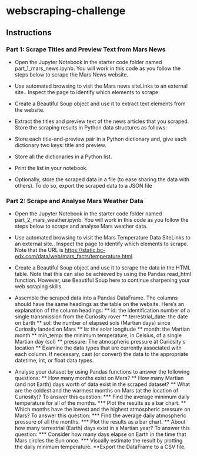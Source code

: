 # webscraping-challenge

## Instructions
### Part 1: Scrape Titles and Preview Text from Mars News

* Open the Jupyter Notebook in the starter code folder named part_1_mars_news.ipynb. You will work in this code as you follow the steps below to scrape the Mars News website.

* Use automated browsing to visit the Mars news siteLinks to an external site.. Inspect the page to identify which elements to scrape.

* Create a Beautiful Soup object and use it to extract text elements from the website.

* Extract the titles and preview text of the news articles that you scraped. Store the scraping results in Python data structures as follows:

* Store each title-and-preview pair in a Python dictionary and, give each dictionary two keys: title and preview.

* Store all the dictionaries in a Python list.

* Print the list in your notebook.

* Optionally, store the scraped data in a file (to ease sharing the data with others). To do so, export the scraped data to a JSON file

### Part 2: Scrape and Analyse Mars Weather Data

* Open the Jupyter Notebook in the starter code folder named part_2_mars_weather.ipynb. You will work in this code as you follow the steps below to scrape and analyse Mars weather data.

* Use automated browsing to visit the Mars Temperature Data SiteLinks to an external site.. Inspect the page to identify which elements to scrape. Note that the URL is https://static.bc-edx.com/data/web/mars_facts/temperature.html.

* Create a Beautiful Soup object and use it to scrape the data in the HTML table. Note that this can also be achieved by using the Pandas read_html function. However, use Beautiful Soup here to continue sharpening your web scraping skills.

* Assemble the scraped data into a Pandas DataFrame. The columns should have the same headings as the table on the website. Here’s an explanation of the column headings:
** id: the identification number of a single transmission from the Curiosity rover
** terrestrial_date: the date on Earth
** sol: the number of elapsed sols (Martian days) since Curiosity landed on Mars
** ls: the solar longitude
** month: the Martian month
** min_temp: the minimum temperature, in Celsius, of a single Martian day (sol)
** pressure: The atmospheric pressure at Curiosity's location
** Examine the data types that are currently associated with each column. If necessary, cast (or convert) the data to the appropriate datetime, int, or float data types.

* Analyse your dataset by using Pandas functions to answer the following questions:
** How many months exist on Mars?
** How many Martian (and not Earth) days worth of data exist in the scraped dataset?
** What are the coldest and the warmest months on Mars (at the location of Curiosity)? To answer this question:
*** Find the average minimum daily temperature for all of the months.
*** Plot the results as a bar chart.
** Which months have the lowest and the highest atmospheric pressure on Mars? To answer this question:
*** Find the average daily atmospheric pressure of all the months.
*** Plot the results as a bar chart.
** About how many terrestrial (Earth) days exist in a Martian year? To answer this question:
*** Consider how many days elapse on Earth in the time that Mars circles the Sun once.
*** Visually estimate the result by plotting the daily minimum temperature.
**Export the DataFrame to a CSV file.
